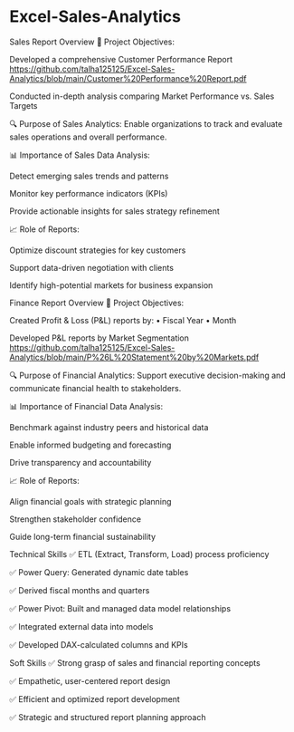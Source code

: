 # Excel-Sales-Analytics
Sales Report Overview
🎯 Project Objectives:

Developed a comprehensive Customer Performance Report https://github.com/talha125125/Excel-Sales-Analytics/blob/main/Customer%20Performance%20Report.pdf

Conducted in-depth analysis comparing Market Performance vs. Sales Targets

🔍 Purpose of Sales Analytics:
Enable organizations to track and evaluate sales operations and overall performance.

📊 Importance of Sales Data Analysis:

Detect emerging sales trends and patterns

Monitor key performance indicators (KPIs)

Provide actionable insights for sales strategy refinement

📈 Role of Reports:

Optimize discount strategies for key customers

Support data-driven negotiation with clients

Identify high-potential markets for business expansion

Finance Report Overview
🎯 Project Objectives:

Created Profit & Loss (P&L) reports by:
• Fiscal Year
• Month

Developed P&L reports by Market Segmentation https://github.com/talha125125/Excel-Sales-Analytics/blob/main/P%26L%20Statement%20by%20Markets.pdf

🔍 Purpose of Financial Analytics:
Support executive decision-making and communicate financial health to stakeholders.

📊 Importance of Financial Data Analysis:

Benchmark against industry peers and historical data

Enable informed budgeting and forecasting

Drive transparency and accountability

📈 Role of Reports:

Align financial goals with strategic planning

Strengthen stakeholder confidence

Guide long-term financial sustainability

Technical Skills
✅ ETL (Extract, Transform, Load) process proficiency

✅ Power Query: Generated dynamic date tables

✅ Derived fiscal months and quarters

✅ Power Pivot: Built and managed data model relationships

✅ Integrated external data into models

✅ Developed DAX-calculated columns and KPIs

Soft Skills
✅ Strong grasp of sales and financial reporting concepts

✅ Empathetic, user-centered report design

✅ Efficient and optimized report development

✅ Strategic and structured report planning approach

